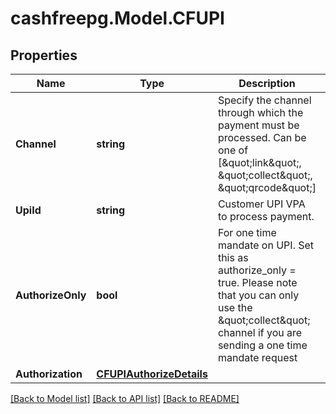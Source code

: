 # cashfreepg.Model.CFUPI

## Properties

Name | Type | Description | Notes
------------ | ------------- | ------------- | -------------
**Channel** | **string** | Specify the channel through which the payment must be processed. Can be one of [\&quot;link\&quot;, \&quot;collect\&quot;, \&quot;qrcode\&quot;] | 
**UpiId** | **string** | Customer UPI VPA to process payment. | 
**AuthorizeOnly** | **bool** | For one time mandate on UPI. Set this as authorize_only &#x3D; true. Please note that you can only use the \&quot;collect\&quot; channel if you are sending a one time mandate request | [optional] 
**Authorization** | [**CFUPIAuthorizeDetails**](.md) |  | [optional] 

[[Back to Model list]](../README.md#documentation-for-models) [[Back to API list]](../README.md#documentation-for-api-endpoints) [[Back to README]](../README.md)

